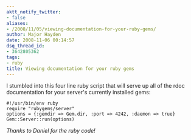 ```yaml
---
aktt_notify_twitter:
- false
aliases:
- /2008/11/05/viewing-documentation-for-your-ruby-gems/
author: Major Hayden
date: 2008-11-06 00:14:57
dsq_thread_id:
- 3642805362
tags:
- ruby
title: Viewing documentation for your ruby gems
---
```


I stumbled into this four line ruby script that will serve up all of the rdoc documentation for your server's currently installed gems:

```
#!/usr/bin/env ruby
require "rubygems/server"
options = {:gemdir => Gem.dir, :port => 4242, :daemon => true}
Gem::Server::run(options)
```


_Thanks to Daniel for the ruby code!_